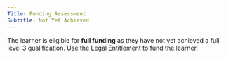 ```yaml
---
Title: Funding Assessment
Subtitle: Not Yet Achieved
---
```


<div class="notification is-light is-success">
  The learner is eligible for <strong>full funding</strong> as they have not yet achieved a full level 3 qualification. Use the Legal Entitlement to fund the learner.
</div>
